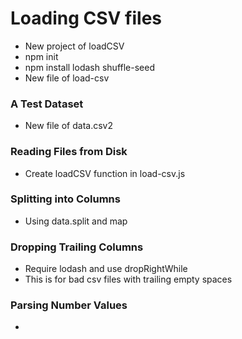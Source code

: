 # Loading CSV files

* New project of loadCSV
* npm init
* npm install lodash shuffle-seed
* New file of load-csv

### A Test Dataset
* New file of data.csv2

### Reading Files from Disk
* Create loadCSV function in load-csv.js

### Splitting into Columns
* Using data.split and map

### Dropping Trailing Columns
* Require lodash and use dropRightWhile
* This is for bad csv files with trailing empty spaces

### Parsing Number Values
* 